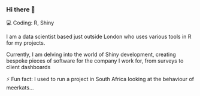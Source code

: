 ### Hi there 👋

💻 Coding: R, Shiny


I am a data scientist based just outside London who uses various tools in R for my projects. 

Currently, I am delving into the world of Shiny development, creating bespoke pieces of software for the company I work for, from surveys to client dashboards


⚡ Fun fact: I used to run a project in South Africa looking at the behaviour of meerkats...


